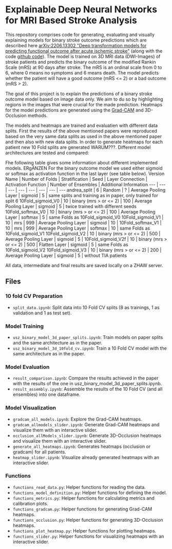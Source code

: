 # Explainable Deep Neural Networks for MRI Based Stroke Analysis

This repository comprises code for generating, evaluating and visually explaining models for binary stroke outcome predictions which are described here [arXiv:2206.13302 "Deep transformation models for predicting functional outcome after acute ischemic stroke"](https://arxiv.org/abs/2206.13302) (along with the code [github code](https://github.com/LucasKook/dtm-usz-stroke)).  The model is trained on 3D MRI data (DWI-Images) of stroke patients and predicts the binary outcome of the modified Rankin Scale (mRS) at 90 days after stroke. The mRS is an ordinal scale from 0 to 6, where 0 means no symptoms and 6 means death. The model predicts whether the patient will have a good outcome (mRS <= 2) or a bad outcome (mRS > 2). 

The goal of this project is to explain the predictions of a binary stroke outcome model based on image data only. We aim to du so by highlighting regions in the images that were crucial for the made prediction.  Heatmaps for the model predictions are generated using the [Grad-CAM](https://arxiv.org/abs/1610.02391) and 3D-Occlusion methods.

The models and heatmaps are trained and evaluatien with different data splits. First the results of the above mentioned papers were reproduced based on the very same data splits as used in the above mentioned paper and then also with new data splits. In order to generate heatmaps for each patient new 10 Fold splits are generated WARUM???. Different model architectures are tested and compared:

Fhe following table gives some information about different implemented models.  ERgÄNZEN
For the binary outcome model we used either sigmoid or softmax as activation function in the last layer (see table below). 
Version Name | Number of Folds | Stratification | Seed | Layer Connection | Activation Function | Number of Ensembles | Additional Information
--- | --- | --- | --- | --- | --- | --- | ---
andrea_split       | 6  | Random                 | ?   | Average Pooling Layer | sigmoid | 5  | same splits and training as in paper, only trained for split 6
10Fold_sigmoid_V0  | 10 | binary (mrs > or <= 2) | 100 | Average Pooling Layer | sigmoid | 5  | twice trained with different seeds
10Fold_softmax_V0  | 10 | binary (mrs > or <= 2) | 100 | Average Pooling Layer | softmax | 5  | same Folds as 10Fold_sigmoid_V0 
10Fold_sigmoid_V1  | 10 | mrs                    | 999 | Average Pooling Layer | sigmoid | 10 |
10Fold_softmax_V1  | 10 | mrs                    | 999 | Average Pooling Layer | softmax | 10 | same Folds as 10Fold_sigmoid_V1 
10Fold_sigmoid_V2  | 10 | binary (mrs > or <= 2) | 500 | Average Pooling Layer | sigmoid | 5  |
10Fold_sigmoid_V2f | 10 | binary (mrs > or <= 2) | 500 | Flatten Layer         | sigmoid | 5  | same Folds as 10Fold_sigmoid_V2 
10Fold_sigmoid_V3  | 10 | binary (mrs > or <= 2) | 200 | Average Pooling Layer | sigmoid | 5  | without TIA patients

All data, intermediate and final results are saved locally on a ZHAW server.

## Files

### 10 fold CV Preparation

- `split_data.ipynb`: Split data into 10 Fold CV splits (8 as trainings, 1 as validation and 1 as test set).

### Model Training

- `usz_binary_model_3d_paper_splits.ipynb`: Train models on paper splits and the same architecture as in the paper.
- `usz_binary_model_3d_10fold_cv.ipynb`: Train a 10 Fold CV model with the same architecture as in the paper.

### Model Evaluation

- `result_comparison.ipynb`: Compare the results achieved in the paper with the results of the one in usz_binary_model_3d_paper_splits.ipynb.
- `result_assembly.ipynb`: Assemble the results of the 10 Fold CV (and all ensembles) into one dataframe.

### Model Visualization

- `gradcam_all_models.ipynb`: Explore the Grad-CAM heatmaps.
- `gradcam_allmodels_slider.ipynb`: Generate Grad-CAM heatmaps and visualize them with an interactive slider.
- `occlusion_allModels_slider.ipynb`: Generate 3D-Occlusion heatmaps and visualize them with an interactive slider.
- `generate_all_heatmaps.ipynb`: Generates heatmaps (occlusion or gradcam) for all patients.
- `heatmap_slider.ipynb`: Visualize already generated heatmaps with an interactive slider.

### Functions

- `functions_read_data.py`: Helper functions for reading the data.
- `functions_model_definition.py`: Helper functions for defining the model.
- `functions_metrics.py`: Helper functions for calculating metrics and calibration plots.
- `functions_gradcam.py`: Helper functions for generating Grad-CAM heatmaps.
- `functions_occlusion.py`: Helper functions for generating 3D-Occlusion heatmaps.
- `functions_plot_heatmap.py`: Helper functions for plotting heatmaps.
- `functions_slider.py`: Helper functions for visualizing heatmaps with an interactive slider.
